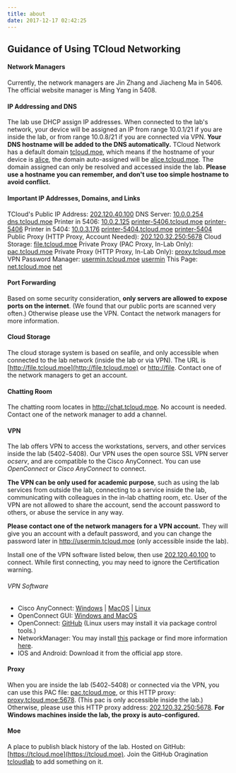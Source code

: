 ```yaml
---
title: about
date: 2017-12-17 02:42:25
---
```


## Guidance of Using TCloud Networking

#### Network Managers
Currently, the network managers are Jin Zhang and Jiacheng Ma in 5406. The official website manager is Ming Yang in 5408.

#### IP Addressing and DNS
The lab use DHCP assign IP addresses. When connected to the lab's network, your device will be assigned an IP from range 10.0.1/21 if you are inside the lab, or from range 10.0.8/21 if you are connected via VPN. **Your DNS hostname will be added to the DNS automatically.** TCloud Network has a default domain <u>tcloud.moe</u>, which means if the hostname of your device is <u>alice</u>, the domain auto-assigned will be <u>alice.tcloud.moe</u>. The domain assigned can only be resolved and accessed inside the lab. **Please use a hostname you can remember, and don't use too simple hostname to avoid conflict.**

#### Important IP Addresses, Domains, and Links
TCloud's Public IP Address: <u>202.120.40.100</u>
DNS Server: <u>10.0.0.254</u> <u>dns.tcloud.moe</u>
Printer in 5406: <u>10.0.2.125</u> <u>printer-5406.tcloud.moe</u> <u>printer-5406</u>
Printer in 5404: <u>10.0.3.176</u> <u>printer-5404.tcloud.moe</u> <u>printer-5404</u>
Public Proxy (HTTP Proxy, Account Needed): <u>202.120.32.250:5678</u>
Cloud Storage: <u>file.tcloud.moe</u>
Private Proxy (PAC Proxy, In-Lab Only): <u>pac.tcloud.moe</u>
Private Proxy (HTTP Proxy, In-Lab Only): <u>proxy.tcloud.moe</u>
VPN Password Manager: <u>usermin.tcloud.moe</u> <u>usermin</u>
This Page: <u>net.tcloud.moe</u> <u>net</u>

#### Port Forwarding
Based on some security consideration, **only servers are allowed to expose ports on the internet**. (We found that our public ports are scanned very often.) Otherwise please use the VPN. Contact the network managers for more information.

#### Cloud Storage
The cloud storage system is based on seafile, and only accessible when connected to the lab network (inside the lab or via VPN). The URL is [http://file.tcloud.moe](http://file.tcloud.moe) or [http://file](http://file). Contact one of the network managers to get an account.

#### Chatting Room
The chatting room locates in http://chat.tcloud.moe. No account is needed. Contact one of the network manager to add a channel.

#### VPN
The lab offers VPN to access the workstations, servers, and other services inside the lab (5402`~`5408). Our VPN uses the open source SSL VPN server *ocserv*, and are compatible to the Cisco AnyConnect. You can use *OpenConnect* or *Cisco AnyConnect* to connect.

**The VPN can be only used for academic purpose**, such as using the lab services from outside the lab, connecting to a service inside the lab, communicating with colleagues in the in-lab chatting room, etc. User of the VPN are not allowed to share the account, send the account password to others, or abuse the service in any way.

**Please contact one of the network managers for a VPN account.** They will give you an account with a default password, and you can change the password later in http://usermin.tcloud.moe (only accessible inside the lab).

Install one of the VPN software listed below, then use <u>202.120.40.100</u> to connect. While first connecting, you may need to ignore the Certification warning.

###### VPN Software
* Cisco AnyConnect: [Windows](vpn/anyconnect-win-4.5.04029-core-vpn-predeploy-k9.msi) | [MacOS](vpn/anyconnect-macos-4.5.04029-predeploy-k9.dmg) | [Linux](vpn/anyconnect-linux64-4.5.04029-predeploy-k9.tar.gz)
* OpenConnect GUI: [Windows and MacOS](https://github.com/openconnect/openconnect-gui/releases)
* OpenConnect: [GitHub](https://github.com/openconnect/openconnect) (Linux users may install it via package control tools.)
* NetworkManager: You may install [this](network-manager-openconnect-gnome) package or find more information [here](http://www.infradead.org/openconnect/gui.html).
* IOS and Android: Download it from the official app store.

#### Proxy
When you are inside the lab (5402`~`5408) or connected via the VPN, you can use this PAC file: <u>pac.tcloud.moe</u>, or this HTTP proxy: <u>proxy.tcloud.moe:5678</u>. (This pac is only accessible inside the lab.) Otherwise, please use this HTTP proxy address: <u>202.120.32.250:5678</u>. **For Windows machines inside the lab, the proxy is auto-configured.**

#### Moe
A place to publish black history of the lab. Hosted on GitHub: [https://tcloud.moe](https://tcloud.moe). Join the GitHub Oragination [tcloudlab](https://github.com/tcloudlab) to add something on it.
